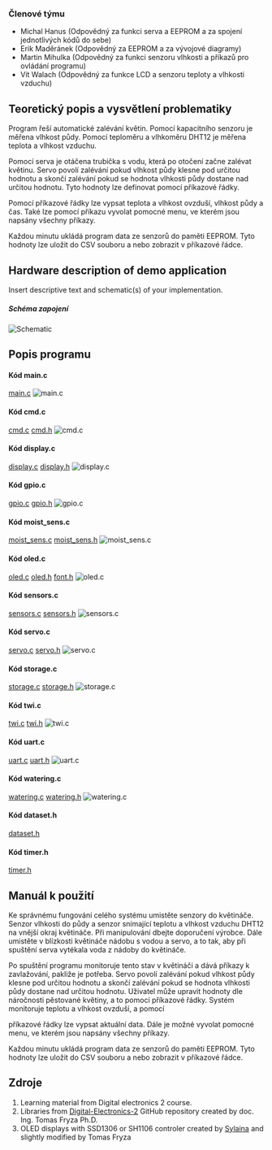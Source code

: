 ### Členové týmu

* Michal Hanus (Odpovědný za funkci serva a EEPROM a za spojení jednotlivých kódů do sebe)
* Erik Maděránek (Odpovědný za EEPROM a za vývojové diagramy)
* Martin Mihulka (Odpovědný za funkci senzoru vlhkosti a příkazů pro ovládání programu)
* Vít Walach (Odpovědný za funkce LCD a senzoru teploty a vlhkosti vzduchu)

## Teoretický popis a vysvětlení problematiky

<p>Program řeší automatické zalévání květin. Pomocí kapacitního senzoru je měřena vlhkost půdy. Pomocí teploměru a vlhkoměru DHT12 je měřena teplota a vlhkost vzduchu.</p>
<p>Pomocí serva je otáčena trubička s vodu, která po otočení začne zalévat květinu. Servo povolí zalévání pokud vlhkost půdy klesne pod určitou hodnotu a skončí zalévání pokud se hodnota vlhkosti půdy dostane nad určitou hodnotu. Tyto hodnoty lze definovat pomocí příkazové řádky.</p>
<p>Pomocí příkazové řádky lze vypsat teplota a vlhkost ovzduší, vlhkost půdy a čas. Také lze pomocí příkazu vyvolat pomocné menu, ve kterém jsou napsány všechny příkazy.</p>
<p>Každou minutu ukládá program data ze senzorů do paměti EEPROM. Tyto hodnoty lze uložit do CSV souboru a nebo zobrazit v příkazové řádce.</p>

## Hardware description of demo application

Insert descriptive text and schematic(s) of your implementation.

##### Schéma zapojení
![Schematic](images/schematic.png)

## Popis programu
#### Kód main.c
[main.c](src/src/main.c)
![main.c](images/mainfile.PNG)

#### Kód cmd.c
[cmd.c](src/lib/cmd/cmd.c)
[cmd.h](src/lib/cmd/cmd.h)
![cmd.c](images/cmd.PNG)

#### Kód display.c
[display.c](src/lib/display/display.c)
[display.h](src/lib/display/display.h)
![display.c](images/display.PNG)

#### Kód gpio.c
[gpio.c](src/lib/gpio/gpio.c)
[gpio.h](src/lib/gpio/gpio.h)
![gpio.c](images/gpio.PNG)

#### Kód moist_sens.c
[moist_sens.c](src/lib/moist_sens/moist_sens.c)
[moist_sens.h](src/lib/moist_sens/moist_sens.h)
![moist_sens.c](images/moist.PNG)

#### Kód oled.c
[oled.c](src/lib/oled/oled.c)
[oled.h](src/lib/oled/oled.h)
[font.h](src/lib/oled/font.h)
![oled.c](images/oled.PNG)

#### Kód sensors.c
[sensors.c](src/lib/sensors/sensors.c)
[sensors.h](src/lib/sensors/sensors.h)
![sensors.c](images/sensors.PNG)

#### Kód servo.c
[servo.c](src/lib/servo/servo.c)
[servo.h](src/lib/servo/servo.h)
![servo.c](images/servo.PNG)

#### Kód storage.c
[storage.c](src/lib/storage/storage.c)
[storage.h](src/lib/storage/storage.h)
![storage.c](images/storeage.PNG)

#### Kód twi.c
[twi.c](src/lib/twi/twi.c)
[twi.h](src/lib/twi/twi.h)
![twi.c](images/twi.PNG)

#### Kód uart.c
[uart.c](src/lib/uart/uart.c)
[uart.h](src/lib/uart/uart.h)
![uart.c](images/uart.PNG)

#### Kód watering.c
[watering.c](src/lib/watering/watering.c)
[watering.h](src/lib/watering/watering.h)
![watering.c](images/water.PNG)

#### Kód dataset.h
[dataset.h](src/lib/dataset/dataset.h)

#### Kód timer.h
[timer.h](src/lib/timer/timer.h)

## Manuál k použití

<p>Ke správnému fungování celého systému umistěte senzory do květináče. Senzor vlhkosti do půdy a senzor snímající teplotu a vlhkost vzduchu DHT12 na vnější okraj květináče. Při manipulování dbejte doporučení výrobce. Dále umistěte v blízkosti květináče nádobu s vodou a servo, a to tak, aby při spuštění serva vytékala voda z nádoby do květináče.
<p>Po spuštění programu monitoruje tento stav v květináči a dává příkazy k zavlažování, pakliže je potřeba. Servo povolí zalévání pokud vlhkost půdy klesne pod určitou hodnotu a skončí zalévání pokud se hodnota vlhkosti půdy dostane nad určitou hodnotu. Uživatel může upravit hodnoty dle náročnosti pěstované květiny, a to pomocí příkazové řádky. Systém monitoruje teplotu a vlhkost ovzduší, a pomocí <p>příkazové řádky lze vypsat aktuální data. Dále je možné vyvolat pomocné menu, ve kterém jsou napsány všechny příkazy.
<p>Každou minutu ukládá program data ze senzorů do paměti EEPROM. Tyto hodnoty lze uložit do CSV souboru a nebo zobrazit v příkazové řádce.

## Zdroje

1. Learning material from Digital electronics 2 course.
2. Libraries from [Digital-Electronics-2](https://github.com/tomas-fryza/digital-electronics-2) GitHub repository created by doc. Ing. Tomas Fryza Ph.D.
3. OLED displays with SSD1306 or SH1106 controler created by [Sylaina](https://github.com/Sylaina/oled-display) and slightly modified by Tomas Fryza
